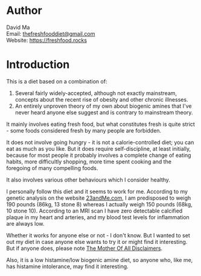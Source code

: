 # Author  
David Ma  
Email: thefreshfooddiet@gmail.com    
Website: https://freshfood.rocks  


# Introduction

This is a diet based on a combination of:   

1. Several fairly widely-accepted, although not exactly mainstream, concepts about the recent rise of obesity and other chronic illnesses.
1. An entirely unproven theory of my own about biogenic amines that I've never heard anyone else suggest and is contrary to mainstream theory.

It mainly involves eating fresh food, but what constitutes fresh is quite strict - some foods considered fresh by many people are forbidden.

It does not involve going hungry - it is not a calorie-controlled diet; you can eat as much as you like. But it does require self-discipline, at least initially, because for most people it probably involves a complete change of eating habits, more difficultly shopping, more time spent cooking and the foregoing of many compelling foods.

It also involves various other behaviours which I consider healthy.

I personally follow this diet and it seems to work for me. According to my genetic analysis on the website [23andMe.com][23andMe], I am predisposed to weigh 190 pounds (86kg, 13 stone 8) whereas I actually weigh 150 pounds (68kg, 10 stone 10). According to an MRI scan I have zero detectable calcified plaque in my heart and arteries, and my blood test levels for inflammation are always low. 

Whether it works for anyone else or not - I don't know. But I wanted to set out my diet in case anyone else wants to try it or might find it interesting. But if anyone does, please note [The Mother Of All Disclaimers][disclaimer]. 

Also, it is a low histamine/low biogenic amine diet, so anyone who, like me, has histamine intolerance, may find it interesting.

 [disclaimer]: #disclaimer 
 [23andMe]: https://www.23andme.com

